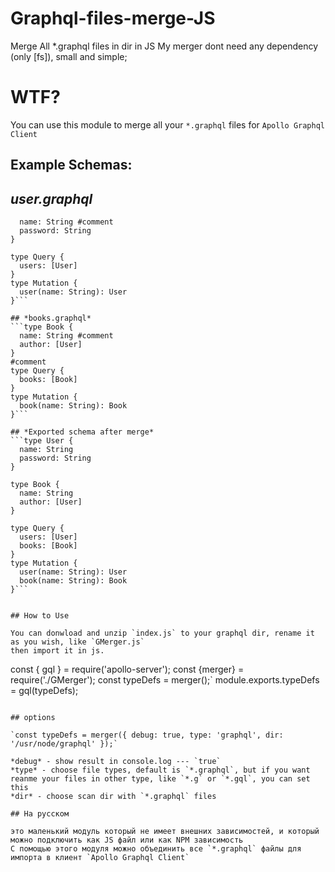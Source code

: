 # Graphql-files-merge-JS
Merge All *.graphql files in dir in JS
My merger dont need any dependency (only [fs]), small and simple;

# WTF?

You can use this module to merge all your `*.graphql` files for `Apollo Graphql Client`

## Example Schemas:

## *user.graphql*
 ```type User {
   name: String #comment
   password: String
 }
 
 type Query {
   users: [User]
 }
 type Mutation {
   user(name: String): User
 }```

## *books.graphql*
 ```type Book {
   name: String #comment
   author: [User]
 }
 #comment
 type Query {
   books: [Book]
 }
 type Mutation {
   book(name: String): Book
 }```

## *Exported schema after merge*
 ```type User {
   name: String
   password: String
 }
 
 type Book {
   name: String
   author: [User]
 }
 
 type Query {
   users: [User]
   books: [Book]
 }
 type Mutation {
   user(name: String): User
   book(name: String): Book
 }```


## How to Use

You can donwload and unzip `index.js` to your graphql dir, rename it as you wish, like `GMerger.js`
then import it in js.

```
const { gql } = require('apollo-server');
const {merger} = require('./GMerger');
const typeDefs = merger();`
module.exports.typeDefs = gql(typeDefs);
```

## options

`const typeDefs = merger({ debug: true, type: 'graphql', dir: '/usr/node/graphql' });`

*debug* - show result in console.log --- `true`
*type* - choose file types, default is `*.graphql`, but if you want reanme your files in other type, like `*.g` or `*.gql`, you can set this
*dir* - choose scan dir with `*.graphql` files

## На русском

это маленький модуль который не имеет внешних зависимостей, и который можно подключить как JS файл или как NPM зависимость
С помощью этого модуля можно объединить все `*.graphql` файлы для импорта в клиент `Apollo Graphql Client`
